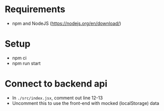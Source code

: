 # Requirements
- npm and NodeJS (https://nodejs.org/en/download/)

# Setup
- npm ci
- npm run start

# Connect to backend api
- In `./src/index.jsx`, comment out line 12-13
- Uncomment this to use the front-end with mocked (localStorage) data
